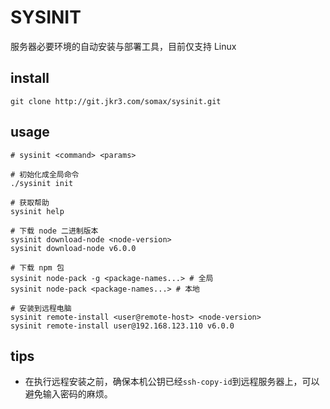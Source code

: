 # SYSINIT

服务器必要环境的自动安装与部署工具，目前仅支持 Linux

## install
    git clone http://git.jkr3.com/somax/sysinit.git

## usage
    # sysinit <command> <params>

    # 初始化成全局命令
    ./sysinit init

    # 获取帮助
    sysinit help

    # 下载 node 二进制版本
    sysinit download-node <node-version>
    sysinit download-node v6.0.0

    # 下载 npm 包
    sysinit node-pack -g <package-names...> # 全局
    sysinit node-pack <package-names...> # 本地

    # 安装到远程电脑
    sysinit remote-install <user@remote-host> <node-version>
    sysinit remote-install user@192.168.123.110 v6.0.0


## tips
- 在执行远程安装之前，确保本机公钥已经`ssh-copy-id`到远程服务器上，可以避免输入密码的麻烦。